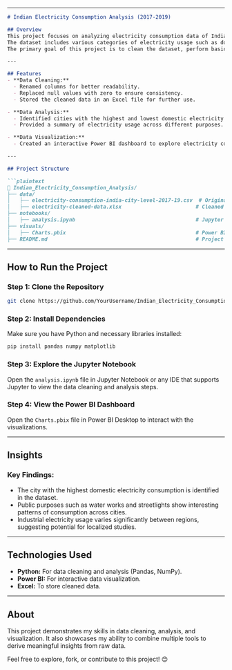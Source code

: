 

---

```markdown
# Indian Electricity Consumption Analysis (2017-2019)

## Overview  
This project focuses on analyzing electricity consumption data of Indian cities from 2017 to 2019. 
The dataset includes various categories of electricity usage such as domestic, commercial, industrial, and public purposes. 
The primary goal of this project is to clean the dataset, perform basic analysis, and create interactive visualizations.

---

## Features  
- **Data Cleaning:**  
  - Renamed columns for better readability.  
  - Replaced null values with zero to ensure consistency.  
  - Stored the cleaned data in an Excel file for further use.  

- **Data Analysis:**  
  - Identified cities with the highest and lowest domestic electricity consumption.  
  - Provided a summary of electricity usage across different purposes.  

- **Data Visualization:**  
  - Created an interactive Power BI dashboard to explore electricity consumption trends across cities and categories.

---

## Project Structure  

```plaintext
📁 Indian_Electricity_Consumption_Analysis/
├── data/
│   ├── electricity-consumption-india-city-level-2017-19.csv  # Original dataset
│   ├── electricity-cleaned-data.xlsx                        # Cleaned dataset
├── notebooks/
│   ├── analysis.ipynb                                       # Jupyter Notebook for analysis
├── visuals/
│   ├── Charts.pbix                                          # Power BI Dashboard
├── README.md                                                # Project documentation
```

---

## How to Run the Project  

### Step 1: Clone the Repository  
```bash
git clone https://github.com/YourUsername/Indian_Electricity_Consumption_Analysis.git
```

### Step 2: Install Dependencies  
Make sure you have Python and necessary libraries installed:  
```bash
pip install pandas numpy matplotlib
```

### Step 3: Explore the Jupyter Notebook  
Open the `analysis.ipynb` file in Jupyter Notebook or any IDE that supports Jupyter to view the data cleaning and analysis steps.

### Step 4: View the Power BI Dashboard  
Open the `Charts.pbix` file in Power BI Desktop to interact with the visualizations.

---

## Insights  

### Key Findings:  
- The city with the highest domestic electricity consumption is identified in the dataset.  
- Public purposes such as water works and streetlights show interesting patterns of consumption across cities.  
- Industrial electricity usage varies significantly between regions, suggesting potential for localized studies.

---

## Technologies Used  
- **Python:** For data cleaning and analysis (Pandas, NumPy).  
- **Power BI:** For interactive data visualization.  
- **Excel:** To store cleaned data.

---

## About  
This project demonstrates my skills in data cleaning, analysis, and visualization. It also showcases my ability to combine multiple tools to derive meaningful insights from raw data.

Feel free to explore, fork, or contribute to this project! 😊
```


